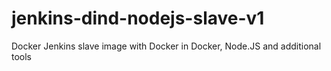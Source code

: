 # jenkins-dind-nodejs-slave-v1
Docker Jenkins slave image with Docker in Docker, Node.JS and additional tools 
